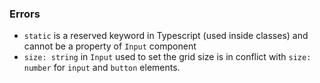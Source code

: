 ### Errors
- `static` is a reserved keyword in Typescript (used inside classes) and cannot be 
a property of `Input` component
- `size: string` in `Input` used to set the grid size is
in conflict with  `size: number` for `input` and `button` elements.